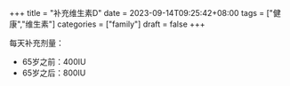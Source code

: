 +++
title = "补充维生素D"
date = 2023-09-14T09:25:42+08:00
tags = ["健康","维生素"]
categories = ["family"]
draft = false
+++

每天补充剂量：
- 65岁之前：400IU
- 65岁之后：800IU